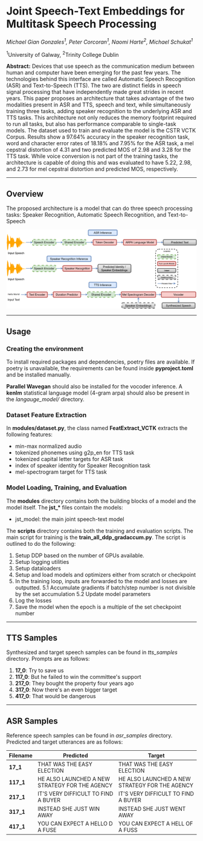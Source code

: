 # Joint Speech-Text Embeddings for Multitask Speech Processing

*Michael Gian Gonzales<sup>1</sup>, Peter Corcoran<sup>1</sup>, Naomi Harte<sup>2</sup>, Michael Schukat<sup>1</sup>*

<sup>1</sup>University of Galway, <sup>2</sup>Trinity College Dublin


**Abstract:** Devices that use speech as the communication medium between human and computer have been emerging for the past few years. The technologies behind this interface are called Automatic Speech Recognition (ASR) and Text-to-Speech (TTS). The two are distinct fields in speech signal processing that have independently made great strides in recent years. This paper proposes an architecture that takes advantage of the two modalities present in ASR and TTS, speech and text, while simultaneously training three tasks, adding speaker recognition to the underlying ASR and TTS tasks. This architecture not only reduces the memory footprint required to run all tasks, but also has performance comparable to single-task models. The dataset used to train and evaluate the model is the CSTR VCTK Corpus. Results show a 97.64\% accuracy in the speaker recognition task, word and character error rates of 18.18\% and 7.95\% for the ASR task, a mel cepstral distortion of 4.31 and two predicted MOS of 2.98 and 3.28 for the TTS task. While voice conversion is not part of the training tasks, the architecture is capable of doing this and was evaluated to have 5.22, 2.98, and 2.73 for mel cepstral distortion and predicted MOS, respectively.

---

## Overview
[Model Inference]: https://github.com/C3Imaging/joint-speech-text/blob/main/images/Model_Inference.png
The proposed architecture is a model that can do three speech processing tasks: Speaker Recognition, Automatic Speech Recognition, and Text-to-Speech

![Model Inference]

---

## Usage

### Creating the environment
To install required packages and dependencies, poetry files are available. If poetry is unavailable, the requirements can be found inside **pyproject.toml** and be installed manually.

**Parallel Wavegan** should also be installed for the vocoder inference. A **kenlm** statistical language model (4-gram arpa) should also be present in the *langauge_model/* directory.

### Dataset Feature Extraction
In **modules/dataset.py**, the class named **FeatExtract_VCTK** extracts the following features:

- min-max normalized audio
- tokenized phonemes using g2p_en for TTS task
- tokenized capital letter targets for ASR task
- index of speaker identity for Speaker Recognition task
- mel-spectrogram target for TTS task

### Model Loading, Training, and Evaluation

The **modules** directory contains both the building blocks of a model and the model itself. The **jst\_\*** files contain the models:

- jst_model: the main joint speech-text model

The **scripts** directory contains both the training and evaluation scripts. The main script for training is the **train_all_ddp_gradaccum.py**. The script is outlined to do the following:

1. Setup DDP based on the number of GPUs available.
2. Setup logging utilities
3. Setup dataloaders
4. Setup and load models and optimizers either from scratch or checkpoint
5. In the training loop, inputs are forwarded to the model and losses are outputted.
   5.1 Accumulate gradients if batch/step number is not divisible by the set accumulation
   5.2 Update model parameters
6. Log the losses
7. Save the model when the epoch is a multiple of the set checkpoint number

---

## TTS Samples
Synthesized and target speech samples can be found in *tts_samples* directory. Prompts are as follows:

1. **17_0**: Try to save us
2. **117_0**: But he failed to win the committee's support
3. **217_0**: They bought the property four years ago
4. **317_0**: Now there's an even bigger target
5. **417_0**: That would be dangerous

---

## ASR Samples
Reference speech samples can be found in *asr_samples* directory. Predicted and target utterances are as follows:

Filename | Predicted | Target
--- | --- | --- |
**17_1** | THAT WAS THE EASY ELECTION | THAT WAS THE EASY ELECTION
**117_1** | HE ALSO LAUNCHED A NEW STRATEGY FOR THE AGENCY | HE ALSO LAUNCHED A NEW STRATEGY FOR THE AGENCY
**217_1** | IT'S VERY DIFFICULT TO FIND A BUYER | IT'S VERY DIFFICULT TO FIND A BUYER
**317_1** | INSTEAD SHE JUST WIN AWAY | INSTEAD SHE JUST WENT AWAY
**417_1** | YOU CAN EXPECT A HELLO D A FUSE | YOU CAN EXPECT A HELL OF A FUSS
